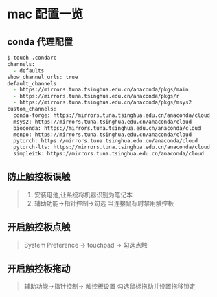 # mac 配置一览

## conda 代理配置

```zsh
$ touch .condarc
channels:
  - defaults
show_channel_urls: true
default_channels:
  - https://mirrors.tuna.tsinghua.edu.cn/anaconda/pkgs/main
  - https://mirrors.tuna.tsinghua.edu.cn/anaconda/pkgs/r
  - https://mirrors.tuna.tsinghua.edu.cn/anaconda/pkgs/msys2
custom_channels:
  conda-forge: https://mirrors.tuna.tsinghua.edu.cn/anaconda/cloud
  msys2: https://mirrors.tuna.tsinghua.edu.cn/anaconda/cloud
  bioconda: https://mirrors.tuna.tsinghua.edu.cn/anaconda/cloud
  menpo: https://mirrors.tuna.tsinghua.edu.cn/anaconda/cloud
  pytorch: https://mirrors.tuna.tsinghua.edu.cn/anaconda/cloud
  pytorch-lts: https://mirrors.tuna.tsinghua.edu.cn/anaconda/cloud
  simpleitk: https://mirrors.tuna.tsinghua.edu.cn/anaconda/cloud
```

## 防止触控板误触

> 1. 安装电池,让系统将机器识别为笔记本
> 2. 辅助功能->指针控制->勾选 当连接鼠标时禁用触控板

## 开启触控板点触

> System Preference -> touchpad -> 勾选点触

## 开启触控板拖动

> 辅助功能->指针控制-> 触控板设置 勾选鼠标拖动并设置拖移锁定
